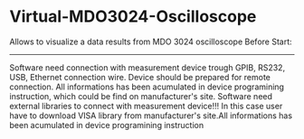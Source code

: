 # Virtual-MDO3024-Oscilloscope
Allows to visualize a data results from MDO 3024 oscilloscope 
Before Start:
_______________________________________________________________________
Software need connection with measurement device trough GPIB, RS232, USB, Ethernet connection wire.
Device should be prepared for remote connection. All informations has been acumulated in device programining instruction, which could be find on manufacturer's site.
Software need external libraries to connect with measurement device!!!
In this case user have to download VISA library from manufacturer's site.All informations has been acumulated in device programining instruction
